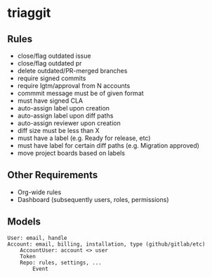 # triaggit

## Rules

* close/flag outdated issue
* close/flag outdated pr
* delete outdated/PR-merged branches
* require signed commits
* require lgtm/approval from N accounts
* commmit message must be of given format
* must have signed CLA
* auto-assign label upon creation
* auto-assign label upon diff paths
* auto-assign reviewer upon creation
* diff size must be less than X
* must have a label (e.g. Ready for release, etc)
* must have label for certain diff paths (e.g. Migration approved)
* move project boards based on labels

## Other Requirements

* Org-wide rules
* Dashboard (subsequently users, roles, permissions)

## Models

```
User: email, handle
Account: email, billing, installation, type (github/gitlab/etc)
	AccountUser: account <> user
	Token
	Repo: rules, settings, ...
		Event
```
